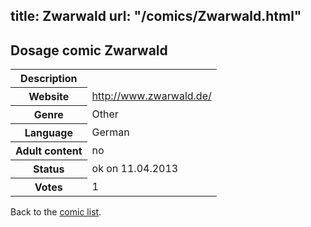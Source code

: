 title: Zwarwald
url: "/comics/Zwarwald.html"
---
Dosage comic Zwarwald
-----------------------------------------

<table class="comicinfo">
<tr>
<th>Description</th><td></td>
</tr>
<tr>
<th>Website</th><td><a href="http://www.zwarwald.de/">http://www.zwarwald.de/</a></td>
</tr>
<tr>
<th>Genre</th><td>Other</td>
</tr>
<tr>
<th>Language</th><td>German</td>
</tr>
<tr>
<th>Adult content</th><td>no</td>
</tr>
<tr>
<th>Status</th><td>ok on 11.04.2013</td>
</tr>
<tr>
<th>Votes</th><td>1</div></td>
</tr>
</table>

Back to the [comic list](../comic-index.html).
